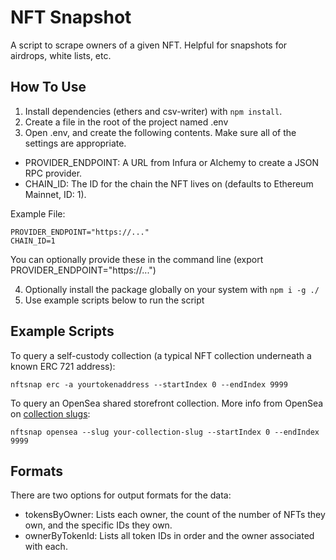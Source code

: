 # NFT Snapshot

A script to scrape owners of a given NFT. Helpful for snapshots for airdrops, white lists, etc.

## How To Use

1) Install dependencies (ethers and csv-writer) with `npm install`.
2) Create a file in the root of the project named .env
3) Open .env, and create the following contents. Make sure all of the settings are appropriate.
- PROVIDER_ENDPOINT: A URL from Infura or Alchemy to create a JSON RPC provider.
- CHAIN_ID: The ID for the chain the NFT lives on (defaults to Ethereum Mainnet, ID: 1).

Example File:
```
PROVIDER_ENDPOINT="https://..."
CHAIN_ID=1
```
You can optionally provide these in the command line (export PROVIDER_ENDPOINT="https://...")

4) Optionally install the package globally on your system with `npm i -g ./`
5) Use example scripts below to run the script

## Example Scripts

To query a self-custody collection (a typical NFT collection underneath a known ERC 721 address):
```
nftsnap erc -a yourtokenaddress --startIndex 0 --endIndex 9999
```

To query an OpenSea shared storefront collection. More info from OpenSea on [collection slugs](https://docs.opensea.io/reference/collection-model):
```
nftsnap opensea --slug your-collection-slug --startIndex 0 --endIndex 9999
```

## Formats

There are two options for output formats for the data:

- tokensByOwner: Lists each owner, the count of the number of NFTs they own, and the specific IDs they own.
- ownerByTokenId: Lists all token IDs in order and the owner associated with each.
